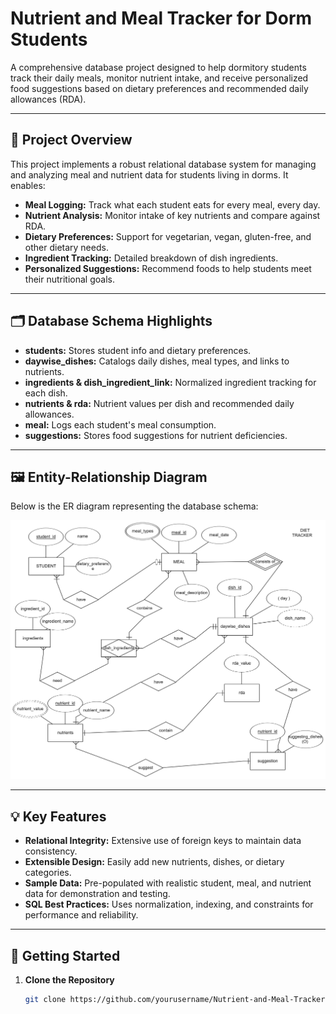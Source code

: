 # Nutrient and Meal Tracker for Dorm Students

A comprehensive database project designed to help dormitory students track their daily meals, monitor nutrient intake, and receive personalized food suggestions based on dietary preferences and recommended daily allowances (RDA).

---

## 🚀 Project Overview

This project implements a robust relational database system for managing and analyzing meal and nutrient data for students living in dorms. It enables:

- **Meal Logging:** Track what each student eats for every meal, every day.
- **Nutrient Analysis:** Monitor intake of key nutrients and compare against RDA.
- **Dietary Preferences:** Support for vegetarian, vegan, gluten-free, and other dietary needs.
- **Ingredient Tracking:** Detailed breakdown of dish ingredients.
- **Personalized Suggestions:** Recommend foods to help students meet their nutritional goals.

---

## 🗂️ Database Schema Highlights

- **students:** Stores student info and dietary preferences.
- **daywise_dishes:** Catalogs daily dishes, meal types, and links to nutrients.
- **ingredients & dish_ingredient_link:** Normalized ingredient tracking for each dish.
- **nutrients & rda:** Nutrient values per dish and recommended daily allowances.
- **meal:** Logs each student's meal consumption.
- **suggestions:** Stores food suggestions for nutrient deficiencies.

---

## 🖼️ Entity-Relationship Diagram

Below is the ER diagram representing the database schema:

![ER Diagram](/er%20diagram.png)

---

## 💡 Key Features

- **Relational Integrity:** Extensive use of foreign keys to maintain data consistency.
- **Extensible Design:** Easily add new nutrients, dishes, or dietary categories.
- **Sample Data:** Pre-populated with realistic student, meal, and nutrient data for demonstration and testing.
- **SQL Best Practices:** Uses normalization, indexing, and constraints for performance and reliability.

---

## 🏁 Getting Started

1. **Clone the Repository**
   ```sh
   git clone https://github.com/yourusername/Nutrient-and-Meal-Tracker.git
   ```
